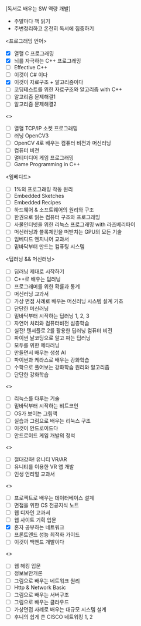 [독서로 배우는 SW 역량 개발]
- 주말마다 책 읽기
- 주변정리하고 온전히 독서에 집중하기

<프로그래밍 언어>
- [X] 열혈 C 프로그래밍
- [X] 뇌를 자극하는 C++ 프로그래밍
- [ ] Effective C++
- [ ] 이것이 C# 이다
- [X] 이것이 자료구조 + 알고리즘이다
- [ ] 코딩테스트를 위한 자료구조와 알고리즘 with C++
- [ ] 알고리즘 문제해결1
- [ ] 알고리즘 문제해결2

<>
- [ ] 열혈 TCP/IP 소켓 프로그래밍
- [ ] 러닝 OpenCV3
- [ ] OpenCV 4로 배우는 컴퓨터 비전과 머신러닝
- [ ] 컴퓨터 비전
- [ ] 멀티미디어 게임 프로그래밍
- [ ] Game Programming in C++

<임베디드>
- [ ] 1%의 프로그래밍 작동 원리
- [ ] Embedded Sketches
- [ ] Embedded Recipes
- [ ] 하드웨어 & 소프트웨어의 원리와 구조
- [ ] 한권으로 읽는 컴퓨터 구조와 프로그래밍
- [ ] 사물인터넷을 위한 리눅스 프로그래밍 with 라즈베리파이
- [ ] 머신러닝과 블록체인을 떠받치는 GPU의 모든 기술
- [ ] 임베디드 엔지니어 교과서
- [ ] 밑바닥부터 만드는 컴퓨팅 시스템

<딥러닝 && 머신러닝>
- [ ] 딥러닝 제대로 시작하기
- [ ] C++로 배우는 딥러닝
- [ ] 프로그래머를 위한 확률과 통계
- [ ] 머신러닝 교과서
- [ ] 가상 면접 사례로 배우는 머신러닝 시스템 설계 기초
- [ ] 단단한 머신러닝
- [ ] 밑바닥부터 시작하는 딥러닝 1, 2, 3
- [ ] 자연어 처리와 컴퓨터비전 심층학습
- [ ] 실전! 텐서플로 2를 활용한 딥러닝 컴퓨터 비전
- [ ] 파이썬 날코딩으로 알고 파는 딥러닝
- [ ] 모두를 위한 메타러닝
- [ ] 만들면서 배우는 생성 AI
- [ ] 파이썬과 케라스로 배우는 강화학습
- [ ] 수학으로 풀어보는 강화학습 원리와 알고리즘
- [ ] 단단한 강화학습

<>
- [ ] 리눅스를 다루는 기술
- [ ] 밑바닥부터 시작하는 비트코인
- [ ] OS가 보이는 그림책
- [ ] 실습과 그림으로 배우는 리눅스 구조
- [ ] 이것이 안드로이드다
- [ ] 안드로이드 게임 개발의 정석

<>
- [ ] 절대강좌! 유니티 VR/AR
- [ ] 유니티를 이용한 VR 앱 개발
- [ ] 인생 언리얼 교과서

<>
- [ ] 프로젝트로 배우는 데이터베이스 설계
- [ ] 면접을 위한 CS 전공지식 노트
- [ ] 웹 디자인 교과서
- [ ] 웹 사이트 기획 입문
- [X] 혼자 공부하는 네트워크
- [ ] 프론트엔드 성능 최적화 가이드
- [ ] 이것이 백엔드 개발이다

<>
- [ ] 웹 해킹 입문
- [ ] 정보보안개론
- [ ] 그림으로 배우는 네트워크 원리
- [ ] Http & Network Basic
- [ ] 그림으로 배우는 서버구조
- [ ] 그림으로 배우는 클라우드
- [ ] 가상면접 사례로 배우는 대규모 시스템 설계
- [ ] 후니의 쉽게 쓴 CISCO 네트워킹 1, 2
